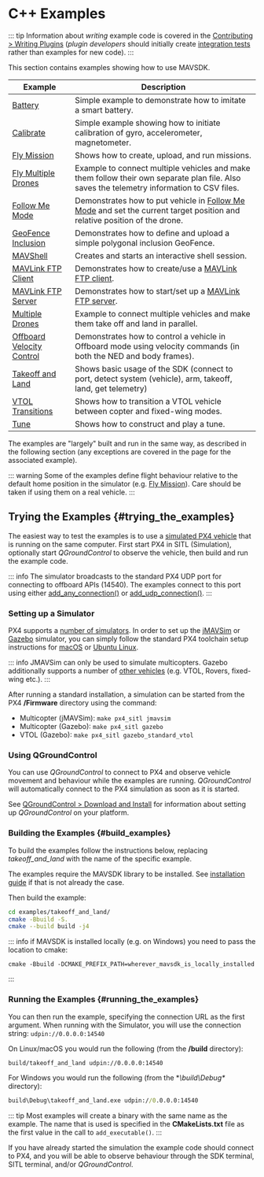 # C++ Examples

::: tip
Information about *writing* example code is covered in the [Contributing > Writing Plugins](../contributing/plugins.md) (*plugin developers* should initially create [integration tests](../contributing/plugins.md#integration_tests) rather than examples for new code).
:::

This section contains examples showing how to use MAVSDK.

Example | Description
--- | ---
[Battery](https://github.com/mavlink/MAVSDK/tree/main/examples/battery) | Simple example to demonstrate how to imitate a smart battery.
[Calibrate](https://github.com/mavlink/MAVSDK/tree/main/examples/calibrate) | Simple example showing how to initiate calibration of gyro, accelerometer, magnetometer.
[Fly Mission](../examples/fly_mission.md) | Shows how to create, upload, and run missions.
[Fly Multiple Drones](https://github.com/mavlink/MAVSDK/tree/main/examples/fly_multiple_drones) | Example to connect multiple vehicles and make them follow their own separate plan file. Also saves the telemetry information to CSV files.
[Follow Me Mode](../examples/follow_me.md) | Demonstrates how to put vehicle in [Follow Me Mode](../guide/follow_me.md) and set the current target position and relative position of the drone.
[GeoFence Inclusion](https://github.com/mavlink/MAVSDK/tree/main/examples/geofence_inclusion) | Demonstrates how to define and upload a simple polygonal inclusion GeoFence.
[MAVShell](https://github.com/mavlink/MAVSDK/tree/main/examples/mavshell) | Creates and starts an interactive shell session.
[MAVLink FTP Client](https://github.com/mavlink/MAVSDK/tree/main/examples/ftp_client) | Demonstrates how to create/use a [MAVLink FTP client](https://mavlink.io/en/services/ftp.html).
[MAVLink FTP Server](https://github.com/mavlink/MAVSDK/tree/main/examples/ftp_server) | Demonstrates how to start/set up a [MAVLink FTP server](https://mavlink.io/en/services/ftp.html).
[Multiple Drones](https://github.com/mavlink/MAVSDK/tree/main/examples/multiple_drones) | Example to connect multiple vehicles and make them take off and land in parallel.
[Offboard Velocity Control](../examples/offboard_velocity.md) | Demonstrates how to control a vehicle in Offboard mode using velocity commands (in both the NED and body frames).
[Takeoff and Land](../examples/takeoff_and_land.md) | Shows basic usage of the SDK (connect to port, detect system (vehicle), arm, takeoff, land, get telemetry)
[VTOL Transitions](../examples/transition_vtol_fixed_wing.md) | Shows how to transition a VTOL vehicle between copter and fixed-wing modes.
[Tune](https://github.com/mavlink/MAVSDK/tree/main/examples/tune) | Shows how to construct and play a tune.

The examples are "largely" built and run in the same way, as described in the following section (any exceptions are covered in the page for the associated example).

::: warning
Some of the examples define flight behaviour relative to the default home position in the simulator (e.g. [Fly Mission](../examples/fly_mission.md)).
Care should be taken if using them on a real vehicle.
:::

## Trying the Examples {#trying_the_examples}

The easiest way to test the examples is to use a [simulated PX4 vehicle](https://docs.px4.io/master/en/simulation/) that is running on the same computer.
First start PX4 in SITL (Simulation), optionally start *QGroundControl* to observe the vehicle, then build and run the example code.

::: info
The simulator broadcasts to the standard PX4 UDP port for connecting to offboard APIs (14540).
The examples connect to this port using either [add_any_connection()](../api_reference/classmavsdk_1_1_mavsdk.md#classmavsdk_1_1_mavsdk_1a405041a5043c610c86540de090626d97) or [add_udp_connection()](../api_reference/classmavsdk_1_1_mavsdk.md#classmavsdk_1_1_mavsdk_1aa43dfb00d5118d26ae5aabd0f9ba56b2).
:::


### Setting up a Simulator

PX4 supports a [number of simulators](https://docs.px4.io/master/en/simulation/).
In order to set up the [jMAVSim](https://docs.px4.io/master/en/simulation/jmavsim.html) or [Gazebo](https://docs.px4.io/master/en/simulation/gazebo.html) simulator, you can simply follow the standard PX4 toolchain setup instructions for [macOS](https://docs.px4.io/master/en/dev_setup/dev_env_mac.html) or [Ubuntu Linux](https://docs.px4.io/master/en/dev_setup/dev_env_linux_ubuntu.html).

::: info
JMAVSim can only be used to simulate multicopters.
Gazebo additionally supports a number of [other vehicles](https://docs.px4.io/master/en/simulation/gazebo.html#html#running-the-simulation) (e.g. VTOL, Rovers, fixed-wing etc.).
:::

After running a standard installation, a simulation can be started from the PX4 **/Firmware** directory using the command:
* Multicopter (jMAVSim): `make px4_sitl jmavsim`
* Multicopter (Gazebo): `make px4_sitl gazebo`
* VTOL (Gazebo):  `make px4_sitl gazebo_standard_vtol`


### Using QGroundControl

You can use *QGroundControl* to connect to PX4 and observe vehicle movement and behaviour while the examples are running.
*QGroundControl* will automatically connect to the PX4 simulation as soon as it is started.

See [QGroundControl > Download and Install](https://docs.qgroundcontrol.com/en/getting_started/download_and_install.html) for information about setting up *QGroundControl* on your platform.


### Building the Examples {#build_examples}

To build the examples follow the instructions below, replacing *takeoff_and_land* with the name of the specific example.

The examples require the MAVSDK library to be installed.
See [installation guide](../guide/installation.md) if that is not already the case.

Then build the example:
```sh
cd examples/takeoff_and_land/
cmake -Bbuild -S.
cmake --build build -j4
```

::: info
if MAVSDK is installed locally (e.g. on Windows) you need to pass the location to cmake:

```
cmake -Bbuild -DCMAKE_PREFIX_PATH=wherever_mavsdk_is_locally_installed
```
:::

### Running the Examples {#running_the_examples}

You can then run the example, specifying the connection URL as the first argument.
When running with the Simulator, you will use the connection string: `udpin://0.0.0.0:14540`

On Linux/macOS you would run the following (from the **/build** directory):
```sh
build/takeoff_and_land udpin://0.0.0.0:14540
```

For Windows you would run the following (from the **\build\Debug\** directory):
```cmd
build\Debug\takeoff_and_land.exe udpin://0.0.0.0:14540
```

::: tip
Most examples will create a binary with the same name as the example.
The name that is used is specified in the **CMakeLists.txt** file as the first value in the call to `add_executable()`.
:::

If you have already started the simulation the example code should connect to PX4,
and you will be able to observe behaviour through the SDK terminal, SITL terminal, and/or *QGroundControl*.
